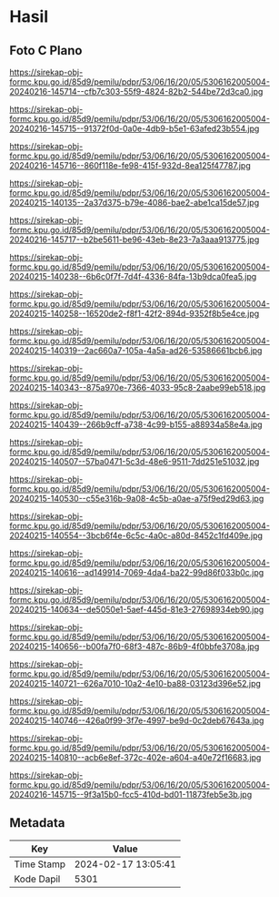 # Hasil

## Foto C Plano

https://sirekap-obj-formc.kpu.go.id/85d9/pemilu/pdpr/53/06/16/20/05/5306162005004-20240216-145714--cfb7c303-55f9-4824-82b2-544be72d3ca0.jpg

https://sirekap-obj-formc.kpu.go.id/85d9/pemilu/pdpr/53/06/16/20/05/5306162005004-20240216-145715--91372f0d-0a0e-4db9-b5e1-63afed23b554.jpg

https://sirekap-obj-formc.kpu.go.id/85d9/pemilu/pdpr/53/06/16/20/05/5306162005004-20240216-145716--860f118e-fe98-415f-932d-8ea125f47787.jpg

https://sirekap-obj-formc.kpu.go.id/85d9/pemilu/pdpr/53/06/16/20/05/5306162005004-20240215-140135--2a37d375-b79e-4086-bae2-abe1ca15de57.jpg

https://sirekap-obj-formc.kpu.go.id/85d9/pemilu/pdpr/53/06/16/20/05/5306162005004-20240216-145717--b2be5611-be96-43eb-8e23-7a3aaa913775.jpg

https://sirekap-obj-formc.kpu.go.id/85d9/pemilu/pdpr/53/06/16/20/05/5306162005004-20240215-140238--6b6c0f7f-7d4f-4336-84fa-13b9dca0fea5.jpg

https://sirekap-obj-formc.kpu.go.id/85d9/pemilu/pdpr/53/06/16/20/05/5306162005004-20240215-140258--16520de2-f8f1-42f2-894d-9352f8b5e4ce.jpg

https://sirekap-obj-formc.kpu.go.id/85d9/pemilu/pdpr/53/06/16/20/05/5306162005004-20240215-140319--2ac660a7-105a-4a5a-ad26-53586661bcb6.jpg

https://sirekap-obj-formc.kpu.go.id/85d9/pemilu/pdpr/53/06/16/20/05/5306162005004-20240215-140343--875a970e-7366-4033-95c8-2aabe99eb518.jpg

https://sirekap-obj-formc.kpu.go.id/85d9/pemilu/pdpr/53/06/16/20/05/5306162005004-20240215-140439--266b9cff-a738-4c99-b155-a88934a58e4a.jpg

https://sirekap-obj-formc.kpu.go.id/85d9/pemilu/pdpr/53/06/16/20/05/5306162005004-20240215-140507--57ba0471-5c3d-48e6-9511-7dd251e51032.jpg

https://sirekap-obj-formc.kpu.go.id/85d9/pemilu/pdpr/53/06/16/20/05/5306162005004-20240215-140530--c55e316b-9a08-4c5b-a0ae-a75f9ed29d63.jpg

https://sirekap-obj-formc.kpu.go.id/85d9/pemilu/pdpr/53/06/16/20/05/5306162005004-20240215-140554--3bcb6f4e-6c5c-4a0c-a80d-8452c1fd409e.jpg

https://sirekap-obj-formc.kpu.go.id/85d9/pemilu/pdpr/53/06/16/20/05/5306162005004-20240215-140616--ad149914-7069-4da4-ba22-99d86f033b0c.jpg

https://sirekap-obj-formc.kpu.go.id/85d9/pemilu/pdpr/53/06/16/20/05/5306162005004-20240215-140634--de5050e1-5aef-445d-81e3-27698934eb90.jpg

https://sirekap-obj-formc.kpu.go.id/85d9/pemilu/pdpr/53/06/16/20/05/5306162005004-20240215-140656--b00fa7f0-68f3-487c-86b9-4f0bbfe3708a.jpg

https://sirekap-obj-formc.kpu.go.id/85d9/pemilu/pdpr/53/06/16/20/05/5306162005004-20240215-140721--626a7010-10a2-4e10-ba88-03123d396e52.jpg

https://sirekap-obj-formc.kpu.go.id/85d9/pemilu/pdpr/53/06/16/20/05/5306162005004-20240215-140746--426a0f99-3f7e-4997-be9d-0c2deb67643a.jpg

https://sirekap-obj-formc.kpu.go.id/85d9/pemilu/pdpr/53/06/16/20/05/5306162005004-20240215-140810--acb6e8ef-372c-402e-a604-a40e72f16683.jpg

https://sirekap-obj-formc.kpu.go.id/85d9/pemilu/pdpr/53/06/16/20/05/5306162005004-20240216-145715--9f3a15b0-fcc5-410d-bd01-11873feb5e3b.jpg


## Metadata

| Key        | Value               |
| ---------- | ------------------- |
| Time Stamp | 2024-02-17 13:05:41 |
| Kode Dapil | 5301                |



